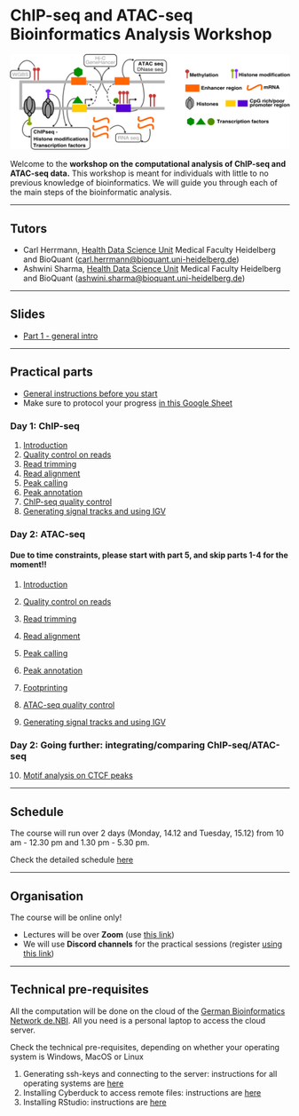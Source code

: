 # ChIP-seq and ATAC-seq Bioinformatics Analysis Workshop

![Gene regulation](./Regomics_cover.png)

Welcome to the **workshop on the computational analysis of ChIP-seq and ATAC-seq data.** This workshop is meant for individuals with little to no previous knowledge of bioinformatics. We will guide you through each of the main steps of the bioinformatic analysis.


******
## Tutors

* Carl Herrmann, [Health Data Science Unit](https://www.hdsu.org/) Medical Faculty Heidelberg and BioQuant (carl.herrmann@bioquant.uni-heidelberg.de)
* Ashwini Sharma, [Health Data Science Unit](https://www.hdsu.org/) Medical Faculty Heidelberg and BioQuant (ashwini.sharma@bioquant.uni-heidelberg.de)


********

## Slides

* [Part 1 - general intro](./chipatac2020_part1.pdf)

********
## Practical parts

* [General instructions before you start](./00_generalInstructions.md)
* Make sure to protocol your progress [in this Google Sheet](https://docs.google.com/spreadsheets/d/1LDP_A7_5BJCrq2nWaObHVKb3ZSRMPCWobFNEcVNSwGk/edit?usp=sharing)

### Day 1: ChIP-seq                                         

1. [Introduction](./01_CHIP_Intro.md)                             
2. [Quality control on reads](./02_CHIP_ReadQC.md)                  
3. [Read trimming](./03_CHIP_Trimming.md)                          
4. [Read alignment](./04_CHIP_Alignment.md)                        
5. [Peak calling](./05_CHIP_PeakCalling.md)                         
6. [Peak annotation](./06_CHIP_PeakAnnotation.md)                   
7. [ChIP-seq quality control](./07_CHIP_QC.md)                      
8. [Generating signal tracks and using IGV](./08_CHIP_bigwig.md)    
                                                   

### Day 2: ATAC-seq

#### Due to time constraints, please start with part 5, and skip parts 1-4 for the moment!!
1. [Introduction](./01_ATAC_Intro.md)
2. [Quality control on reads](./02_ATAC_ReadQC.md)
3. [Read trimming](./03_ATAC_Trimming.md)
4. [Read alignment](./04_ATAC_Alignment.md)

5. [Peak calling](./05_ATAC_PeakCalling.md)
6. [Peak annotation](./06_ATAC_PeakAnnotation.md)
7. [Footprinting](./07_ATAC_Footprinting.md)
8. [ATAC-seq quality control](./08_ATAC_QC.md)
9. [Generating signal tracks and using IGV](./09_ATAC_bigwig.md)

### Day 2: Going further: integrating/comparing ChIP-seq/ATAC-seq

10. [Motif analysis on CTCF peaks](./10_motifCTCF.md)


********
## Schedule

The course will run over 2 days (Monday, 14.12 and Tuesday, 15.12) from 10 am - 12.30 pm and 1.30 pm - 5.30 pm.

Check the detailed schedule [here](./schedule.md)

*********
## Organisation

The course will be online only! 
* Lectures will be over **Zoom** (use [this link](https://us02web.zoom.us/j/87513196823?pwd=VURGZkRVZWxzMTFhZkFvaHhiL0s4dz09))
* We will use **Discord channels** for the practical sessions (register [using this link](https://discord.gg/xNpc66eZbW))

**********
## Technical pre-requisites

All the computation will be done on the cloud of the [German Bioinformatics Network de.NBI](https://www.denbi.de/). All you need is a personal laptop to access the cloud server. 

Check the technical pre-requisites, depending on whether your operating system is Windows, MacOS or Linux

1. Generating ssh-keys and connecting to the server: instructions for all operating systems are [here](./ssh.md)
2. Installing Cyberduck to access remote files: instructions are [here](./cyberduck.md)
3. Installing RStudio: instructions are [here](./rstudio.md)
